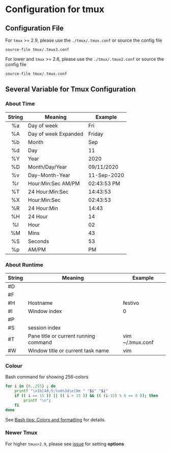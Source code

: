 # Configuration for tmux

## Configuration File
For `tmux` >= 2.9, please use the `./tmux/.tmux.conf` or source the config file
```tmux
source-file tmux/.tmux3.conf
```

For lower and `tmux` >= 2.6, please use the `./tmux/.tmux2.conf` or source the config file
```tmux
source-file tmux/.tmux.conf
```

## Several Variable for Tmux Configuration
### About Time
| String | Meaning                | Example       |
| :----: | ---------------------- | ------------- |
| %a     | Day of week            | Fri           |
| %A     | Day of week Expanded   | Friday        |
| %b     | Month                  | Sep           |
| %d     | Day                    | 11            |
| %Y     | Year                   | 2020          |
| %D     | Month/Day/Year         | 09/11/2020    |
| %v     | Day-Month-Year         | 11-Sep-2020   |
| %r     | Hour:Min:Sec AM/PM     | 02:43:53 PM   |
| %T     | 24 Hour:Min:Sec        | 14:43:53      |
| %X     | Hour:Min:Sec           | 02:43:53      |
| %R     | 24 Hour:Min            | 14:43         |
| %H     | 24 Hour                | 14            |
| %l     | Hour                   | 02            |
| %M     | Mins                   | 43            |
| %S     | Seconds                | 53            |
| %p     | AM/PM                  | PM            |

### About Runtime
| String   | Meaning                                 | Example            |
| -------- | --------------------------------------- | ------------------ |
| #D       |                                         |                    |
| #F       |                                         |                    |
| #H       | Hostname                                | festivo            |
| #I       | Window index                            | 0                  |
| #P       |                                         |                    |
| #S       | session index                           |                    |
| #T       | Pane title or current running command   | vim ~/.tmux.conf   |
| #W       | Window title or current task name       | vim                |

### Colour
Bash command for showing 256-colors
```sh
for i in {0..255} ; do
    printf "\x1b[48;5;%sm%3d\e[0m " "$i" "$i"
    if (( i == 15 )) || (( i > 15 )) && (( (i-15) % 6 == 0 )); then
        printf "\n";
    fi
done
```
See [Bash tips: Colors and formatting](https://misc.flogisoft.com/bash/tip_colors_and_formatting) for details.

### Newer Tmux
For higher `tmux>2.9`, please see [issue](https://github.com/tmux/tmux/issues/1689)
for setting **options**
